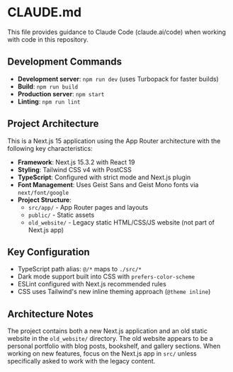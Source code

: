 # CLAUDE.md

This file provides guidance to Claude Code (claude.ai/code) when working with code in this repository.

## Development Commands

- **Development server**: `npm run dev` (uses Turbopack for faster builds)
- **Build**: `npm run build` 
- **Production server**: `npm start`
- **Linting**: `npm run lint`

## Project Architecture

This is a Next.js 15 application using the App Router architecture with the following key characteristics:

- **Framework**: Next.js 15.3.2 with React 19
- **Styling**: Tailwind CSS v4 with PostCSS
- **TypeScript**: Configured with strict mode and Next.js plugin
- **Font Management**: Uses Geist Sans and Geist Mono fonts via `next/font/google`
- **Project Structure**: 
  - `src/app/` - App Router pages and layouts
  - `public/` - Static assets
  - `old_website/` - Legacy static HTML/CSS/JS website (not part of Next.js app)

## Key Configuration

- TypeScript path alias: `@/*` maps to `./src/*`
- Dark mode support built into CSS with `prefers-color-scheme`
- ESLint configured with Next.js recommended rules
- CSS uses Tailwind's new inline theming approach (`@theme inline`)

## Architecture Notes

The project contains both a new Next.js application and an old static website in the `old_website/` directory. The old website appears to be a personal portfolio with blog posts, bookshelf, and gallery sections. When working on new features, focus on the Next.js app in `src/` unless specifically asked to work with the legacy content.